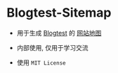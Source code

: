 # Blogtest-Sitemap

- 用于生成 [Blogtest](https://github.com/SessionHu/blogtest) 的 [网站地图](https://www.sitemaps.org/)

- 内部使用, 仅用于学习交流

- 使用 `MIT License`